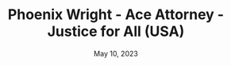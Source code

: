---
layout: nds
title: "Phoenix Wright - Ace Attorney - Justice for All (USA)"
categories:
 - approved
 - nds
 - universal
 - safe
tags:
- ace attorney
date: May 10, 2023
permalink: /games/ace-attorney-jfa/play/details
publisher: Capcom
id: ace-attorney-jfa
---